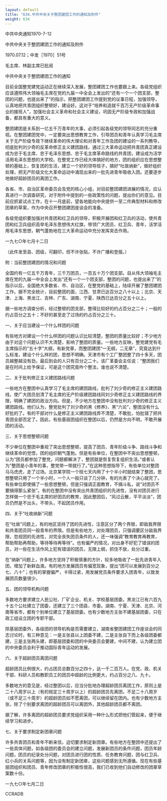 ```yaml
---
layout: default
title: "634.中共中央关于整团建团工作的通知及附件"
weight: 634
---
```


中共中央通知1970-7-12

中共中央关于整团建团工作的通知及附件

1970.07.12；中发［1970］51号

毛主席、林副主席已批阅

中共中央关于整团建团工作的通知

目前全国整党建党运动正在继续深入发展，整团建团工作也要跟上来。各级党组织应该遵照伟大领袖毛主席在党的九届一中全会上发出的“还有一个一个团支部，整团的问题，也提出来了”的指示，把整团建团工作提到党的议事日程，加强领导，认真地把共青团组织整顿好，建设好。这对于“培养和造就千百万无产阶级革命事业的接班人”，加强社会主义革命和社会主义建设，巩固无产阶级专政和加强战备，都具有重大的意义。

整团建团是关系到一亿五千万青年的大事，必须引起各级党的领导同志的充分重视。在整团建团党中，一定要突出思想教育工作，引导团员和青年认真学习毛主席关于无产阶级专政下继续革命的伟大理论和对青年工作及团的建设的一系列教导，彻底批判刘少奇的反革命修正主义建团路线，通过三大革命运动把共青团真正建设成为忠于毛主席、忠于毛泽东思想、忠于毛主席革命路线的共青团，建设成为活学活用毛泽东思想的大学校。在整党工作已经大体搞好的地方，团的组织应在思想整顿的基础上，恢复团的生活，建立一个好的领导班子，搞好“吐故纳新”，做好组织处理，把无产阶级文化大革命运动中涌现出来的一批先进青年吸收入团。还要逐步地做好超龄团员的离团工作。

各省、市、自治区革命委员会及党的核心小组，对目前整团建团进展的情况，应认真进行一次调查研究，对于附件中提到的一些政策性的问题，提出你们的意见。目前应抓紧试点工作，在十一月底前，望各地能向中央提供一至二件典型材料和修改团章的草案，作为中央召开整团建团座谈会的准备。

各级党组织要加强对共青团和红卫兵的领导，积极开展团和红卫兵的活动，使共青团和红卫兵组织高举毛泽东思想伟大红旗，带领广大团员、红卫兵、青年，活学活用毛泽东思想，朝气蓬勃地在三大革命运动中充分发挥突击作用。

一九七○年七月十二日

（此件发至县、团级，可翻印，但不许张贴，不许广播和登报。）

附：当前整团建团的情况和问题

全国约有一亿五千万青年，三千万团员，一百五十万个团支部。自从伟大领袖毛主席在党的九届一中全会上发出“还有一个一个团支部，整团的问题，也提出来了”的指示以后，全国绝大多数省、市、自治区，在整党的基础上，陆续开展了整团建团工作。据不完全统计，目前整团的面，江西、甘肃已达百分之八十以上；北京、天津、上海、黑龙江、吉林、广东、湖南、宁夏、陕西已达百分之五十以上。

据一些地方调查分析，经过整顿的团支部，整得比较好的约占百分之二十；一般的约占百分之五十；不好的甚至走了过场的约占百分之三十。

一、关于应当建设一个什么样团的问题

有些地方对建设一个什么样团的问题认识比较清楚，整团的质量比较好；不少地方由于对这个问题认识不大清楚，影响了整团的质量。一些地方反映，整党建党有毛主席指示的“五十字”大纲，有新党章，而整团建团“一无纲，二无章”，究竟达到什么标准，建设个什么样的团，思想不明确。天津市有个工厂整团整了四十多天，团员越整越没有劲，最后到会的人只有百分之二十。该厂革委会主任说：“整团我们是在时间上给予保证，可是这个团究竟咋个整法，谁也说不清楚。

二、关于批判修正主义建团路线问题

一些地方在整团中认真学习了毛主席的建团路线，批判了刘少奇的修正主义建团路线，使广大团员划清了毛主席的无产阶级建团路线同刘少奇修正主义建团路线的界限，明确了建团的政治方向。但是，不少地方在整团中没有批判刘少奇的修正主义建团路线。他们认为，整党批判了刘少奇的黑《修养》、黑“六论”，整团没有什么好批的了。有的干部对什么是修正主义建团路线弄不清楚，不敢批，怕批错了把共青团全部否定了。因此，有些基层团组织在整团以后，仍然是方向不明，不敢开展团的活动。

三、关于思想整顿问题

不少单位在整团中重视了突出思想整顿，提高了团员、青年阶级斗争、路线斗争和继续革命的觉悟，团的组织朝气蓬勃。但是有些单位，在整团中不突出思想整顿，认为“团员都参加了整党，问题都解决了，整团就是恢复恢复组织生活。”或者认为“整团是小青年的事，整党带一带就行了。”在这种思想指导下，有些单位对整团马马虎虎，走了过场。北京某学院一个班七天内用了十个半小时就结束了整团，思想整顿只用了一个半小时，一个人一般只谈了几分钟，有的光表了个决心就完了。有些单位即使搞了一些思想整顿，但是只强调正面教育，不搞斗私，说“对团员不要搞得那么紧张”。有的在整团中没有突出共青团组织的先进性，没有对团员进行怎样做一个忠于毛主席的好团员的教育，因此整团后，“风过云散，平平淡淡”，团员仍然是不出头，不带头，不起团员作用。

四、关于“吐故纳新”问题

在“吐故”问题上，有的地区坚持了团的先进性，注意区分了两个界限，即敌我界限和共青团员同一般青年的界限。但是有些地方，对处理团员，只强调要区分敌我界限，忽视团的先进性，对完全丧失团员条件的人，还一味强调“教育教育再教育，帮助帮助再帮助，等待等待再等待”。也有偏严的情况，对出身不好犯了错误的团员，对一些在生活作风上犯有错误的团员，无限上纲，抓住不放，处分过重。

在“纳新”问题上，许多地方坚持了积极慎重的方针，较多地吸收了一批先进青年入团，增加了新鲜血液。有的地方发展团员有偏宽现象，提出“团可以发展到百分之七、八十”；也有的掌握偏严，卡得过紧，用发展党员条件要求入团青年，以致发展团员数量很少。

五、团的领导机构问题

多数地方要求建立人民公社、厂矿企业、机关、学校基层团委。黑龙江已有六百九十五个公社建立了团委，还建立了三个团县、市委。湖南、宁夏、天津、北京、河南等省市，都有个别单位建立了基层团委。也有少数地方主张不建基层团委，只在政工组设立团的专职干部。

除基层团委外，各级团的领导机构是否需要建立，湖南省整团建团工作座谈会的同志讨论时，有三种意见：一是主张县以上团委不建，二是主张自下而上各级团委都建，三是主张两头建，即基层团委和团的中央委员会要建，中间不建，认为建立团的中央委员会利于推动国际青年运动的发展。

六、关于超龄团员离团问题

超龄团员比例很大，约占团员总数百分之四十，达一千二百万人。在党、政、机关干部、科研人员和教职员工的团员中超龄的比例更大，约占百分之八、九十。

多数地方的意见是，经过整团以后，应当分批地办理超龄团员离团工作，原则上是二十八周岁以上（有的规定三十周岁以上）的超龄团员先离团，不足二十八周岁（或不足三十周岁）的超龄团员如不愿离团，可以继续留在团内。也有少数地方主张，除了个别要求离团的超龄团员可以离团外，其他超龄团员都不离团。

据了解，许多离团的超龄团员要求党组织采用一种什么形式把他们管起来，便于继续学习和进步。

七、关于要求制定新团章问题

许多共青团员和青年不断来信，迫切要求制定新团章。有些地方在整团中还提出了一些具体问题，如各级团的委员会的建立问题，发展新团员的条件问题，团员年龄问题，团员的纪录处分问题，对团员进行团的性质、任务教育问题，团与红卫兵、红小兵的关系问题等，因为没有制定新团章，这些问题感到无所遵循。现在有些基层团组织和团员、青年修改团章的积极性很高，我们已收到他们自动修改的团章草案数十份。

一九七○年七月二日

CCRADB

